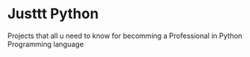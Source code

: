 # Justtt Python

Projects that all u need to know  for becomming a Professional in Python Programming language
